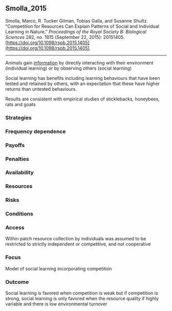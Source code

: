 ## Smolla_2015

Smolla, Marco, R. Tucker Gilman, Tobias Galla, and Susanne Shultz. “Competition for Resources Can Explain Patterns of Social and Individual Learning in Nature.” _Proceedings of the Royal Society B: Biological Sciences_ 282, no. 1815 (September 22, 2015): 20151405. [https://doi.org/10.1098/rspb.2015.1405](https://doi.org/10.1098/rspb.2015.1405).

---

Animals gain [information](../topics/information.md) by directly interacting with their environment (individual learning) or by observing others (social learning)

Social learning has benefits including learning behaviours that have been tested and retained by others, with an expectation that these have higher returns than untested behaviours. 

Results are consistent with empirical studies of sticklebacks, honeybees, rats and goats



### Strategies

### Frequency dependence

### Payoffs

### Penalties

### Availability

### Resources

### Risks

### Conditions

### Access
Within patch resource collection by individuals was assumed to be restricted to strictly independent or competitive, and not cooperative

### Focus
Model of social learning incorporating competition 

### Outcome
Social learning is favored when competition is weak but if competition is strong, social learning is only favored when the resource quality if highly variable and there is low environmental turnover

